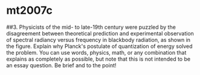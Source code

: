 # mt2007c

##3.
Physicists of the mid- to late-19th century were puzzled by the disagreement between
theoretical prediction and experimental observation of spectral radiancy versus frequency in blackbody radiation, as shown in the figure. Explain why Planck's postulate of quantization of energy solved the problem. You can use words, physics, math, or any combination that explains as completely as possible, but note that this is not intended to be an essay question. Be brief and to the point!